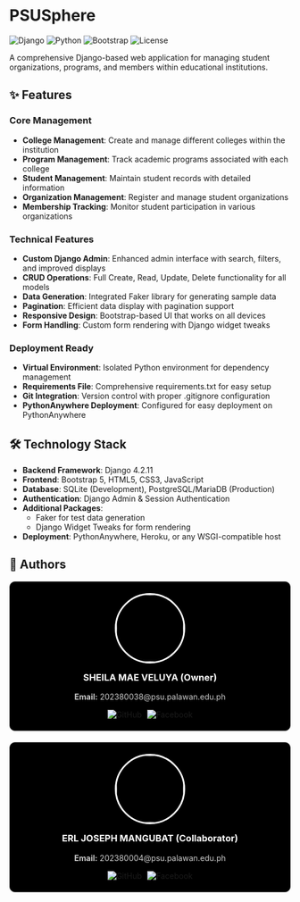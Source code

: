# PSUSphere

![Django](https://img.shields.io/badge/Django-4.2.11-green.svg)
![Python](https://img.shields.io/badge/Python-3.8%2B-blue.svg)
![Bootstrap](https://img.shields.io/badge/Bootstrap-5.x-purple.svg)
![License](https://img.shields.io/badge/License-MIT-yellow.svg)

A comprehensive Django-based web application for managing student organizations, programs, and members within educational institutions.


## ✨ Features

### Core Management
- **College Management**: Create and manage different colleges within the institution
- **Program Management**: Track academic programs associated with each college
- **Student Management**: Maintain student records with detailed information
- **Organization Management**: Register and manage student organizations
- **Membership Tracking**: Monitor student participation in various organizations

### Technical Features
- **Custom Django Admin**: Enhanced admin interface with search, filters, and improved displays
- **CRUD Operations**: Full Create, Read, Update, Delete functionality for all models
- **Data Generation**: Integrated Faker library for generating sample data
- **Pagination**: Efficient data display with pagination support
- **Responsive Design**: Bootstrap-based UI that works on all devices
- **Form Handling**: Custom form rendering with Django widget tweaks

### Deployment Ready
- **Virtual Environment**: Isolated Python environment for dependency management
- **Requirements File**: Comprehensive requirements.txt for easy setup
- **Git Integration**: Version control with proper .gitignore configuration
- **PythonAnywhere Deployment**: Configured for easy deployment on PythonAnywhere

## 🛠 Technology Stack

- **Backend Framework**: Django 4.2.11
- **Frontend**: Bootstrap 5, HTML5, CSS3, JavaScript
- **Database**: SQLite (Development), PostgreSQL/MariaDB (Production)
- **Authentication**: Django Admin & Session Authentication
- **Additional Packages**: 
  - Faker for test data generation
  - Django Widget Tweaks for form rendering
- **Deployment**: PythonAnywhere, Heroku, or any WSGI-compatible host

## 🧑 Authors

<div style="display: flex; flex-wrap: wrap; gap: 20px; margin-bottom: 30px;"> <div style="flex: 1; min-width: 300px; border: 1px solid #444; border-radius: 10px; padding: 20px; background: #000; color: white;"> <div style="text-align: center;"> <a href="https://github.com/Shirajuana"> <img src="https://github.com/Shirajuana.png" width="120" height="120" style="border-radius: 50%; border: 3px solid #fff;"> </a> </div> <h3 style="text-align: center; margin-top: 15px; color: white;">SHEILA MAE VELUYA (Owner)</h3> <p style="text-align: center; margin: 10px 0; color: #ccc;"> <strong>Email:</strong> 202380038@psu.palawan.edu.ph </p> <div style="display: flex; justify-content: center; gap: 10px; margin-top: 15px;"> <a href="https://github.com/Shirajuana" style="text-decoration: none;"> <img src="https://img.shields.io/badge/-GitHub-181717?logo=github&logoColor=white&style=for-the-badge" alt="GitHub"> </a> <a href="https://facebook.com/shielamae.veluya" style="text-decoration: none;"> <img src="https://img.shields.io/badge/-Facebook-1877F2?logo=facebook&logoColor=white&style=for-the-badge" alt="Facebook"> </a> </div> </div>

<div style="flex: 1; min-width: 300px; border: 1px solid #444; border-radius: 10px; padding: 20px; background: #000; color: white;">
    <div style="text-align: center;">
        <a href="https://github.com/Erlybird21">
            <img src="https://github.com/Erlybird21.png" width="120" height="120" style="border-radius: 50%; border: 3px solid #fff;">
        </a>
    </div>
    <h3 style="text-align: center; margin-top: 15px; color: white;">ERL JOSEPH MANGUBAT (Collaborator)</h3>
    <p style="text-align: center; margin: 10px 0; color: #ccc;">
        <strong>Email:</strong> 202380004@psu.palawan.edu.ph
    </p>
    <div style="display: flex; justify-content: center; gap: 10px; margin-top: 15px;">
        <a href="https://github.com/Erlybird21" style="text-decoration: none;">
            <img src="https://img.shields.io/badge/-GitHub-181717?logo=github&logoColor=white&style=for-the-badge" alt="GitHub">
        </a>
        <a href="https://facebook.com/erljoseph.mangubat" style="text-decoration: none;">
            <img src="https://img.shields.io/badge/-Facebook-1877F2?logo=facebook&logoColor=white&style=for-the-badge" alt="Facebook">
        </a>
    </div>
</div>
</div>

